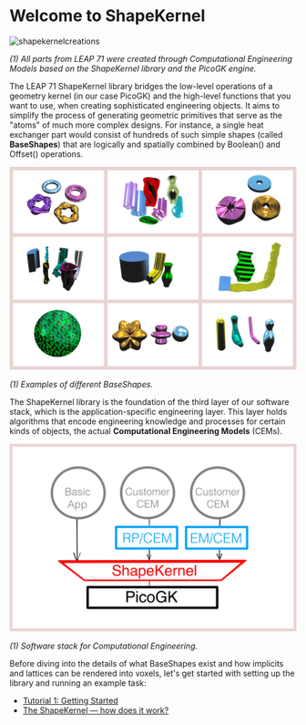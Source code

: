 # Welcome to ShapeKernel



![shapekernelcreations](Documentation/shapekernelcreations.png)

*(1) All parts from LEAP 71 were created through Computational Engineering Models based on the ShapeKernel library and the PicoGK engine.*



The LEAP 71 ShapeKernel library bridges the low-level operations of a geometry kernel (in our case PicoGK) and the high-level functions that you want to use, when creating sophisticated engineering objects. It aims to simplify the process of generating geometric primitives that serve as the "atoms" of much more complex designs. For instance, a single heat exchanger part would consist of hundreds of such simple shapes  (called **BaseShapes**) that are logically and spatially combined by Boolean() and Offset() operations. 



![baseshapeexamples](Documentation/shapekernelexamples.jpg)

*(1) Examples of different BaseShapes.*



The ShapeKernel library is the foundation of the third layer of our software stack, which is the application-specific engineering layer. This layer holds algorithms that encode engineering knowledge and processes for certain kinds of objects, the actual **Computational Engineering Models** (CEMs). 



![softwareblocks](Documentation/softwarestack.jpg)

*(1) Software stack for Computational Engineering.*



Before diving into the details of what BaseShapes exist and how implicits and lattices can be rendered into voxels, let's get started with setting up the library and running an example task:

- [Tutorial 1: Getting Started](Documentation/README-GettingStarted.md)
- [The ShapeKernel — how does it work?](Documentation/README-ReadingDetails.md)
